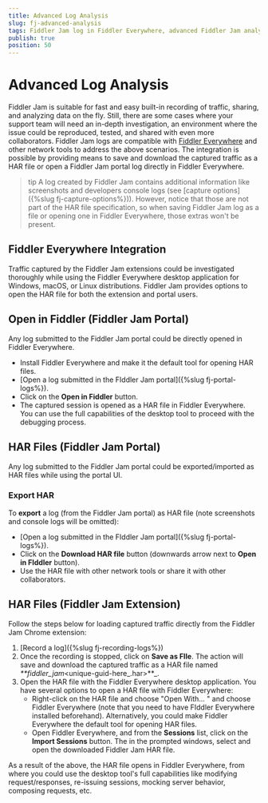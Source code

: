 ```yaml
---
title: Advanced Log Analysis
slug: fj-advanced-analysis
tags: Fiddler Jam log in Fiddler Everywhere, advanced Fiddler Jam analysis, Jam integration with Fiddler Everywhere, Open in Fiddler, Fiddler Jam HAR files, Jam HAR, JAM Everywhere
publish: true
position: 50
---
```


# Advanced Log Analysis

Fiddler Jam is suitable for fast and easy built-in recording of traffic, sharing, and analyzing data on the fly. Still, there are some cases where your support team will need an in-depth investigation, an environment where the issue could be reproduced, tested, and shared with even more collaborators. Fiddler Jam logs are compatible with [Fiddler Everywhere](https://www.telerik.com/download/fiddler-everywhere) and other network tools to address the above scenarios. The integration is possible by providing means to save and download the captured traffic as a HAR file or open a Fiddler Jam portal log directly in Fiddler Everywhere.

>tip A log created by Fiddler Jam contains additional information like screenshots and developers console logs (see [capture options]({%slug fj-capture-options%})). However, notice that those are not part of the HAR file specification, so when saving Fiddler Jam log as a file or opening one in Fiddler Everywhere, those extras won't be present.

## Fiddler Everywhere Integration

Traffic captured by the Fiddler Jam extensions could be investigated thoroughly while using the Fiddler Everywhere desktop application for Windows, macOS, or Linux distributions. Fiddler Jam provides options to open the HAR file for both the extension and portal users.


## Open in Fiddler (Fiddler Jam Portal)

Any log submitted to the Fiddler Jam portal could be directly opened in Fiddler Everywhere.

- Install Fiddler Everywhere and make it the default tool for opening HAR files.
- [Open a log submitted in the FIddler Jam portal]({%slug fj-portal-logs%}).
- Click on the **Open in Fiddler** button.
- The captured session is opened as a HAR file in Fiddler Everywhere. You can use the full capabilities of the desktop tool to proceed with the debugging process.


## HAR Files (Fiddler Jam Portal)

Any log submitted to the Fiddler Jam portal could be exported/imported as HAR files while using the portal UI.

### Export HAR

To **export** a log (from the Fiddler Jam portal) as HAR file (note screenshots and console logs will be omitted):

- [Open a log submitted in the FIddler Jam portal]({%slug fj-portal-logs%}).
- Click on the **Download HAR file** button (downwards arrow next to **Open in FIddler** button).
- Use the HAR file with other network tools or share it with other collaborators.

## HAR Files (Fiddler Jam Extension)

Follow the steps below for loading captured traffic directly from the Fiddler Jam Chrome extension:

1. [Record a log]({%slug fj-recording-logs%})
2.  Once the recording is stopped, click on **Save as FIle**. The action will save and download the captured traffic as a HAR file named _**fiddler_jam_<unique-guid-here_<captured-url-here>.har>**_.
3. Open the HAR file with the Fiddler Everywhere desktop application. You have several options to open a HAR file with Fiddler Everywhere: 
    - Right-click on the HAR file and choose "Open With... " and choose Fiddler Everywhere (note that you need to have FIddler Everywhere installed beforehand). Alternatively, you could make Fiddler Everywhere the default tool for opening HAR files.
    - Open Fiddler Everywhere, and from the **Sessions** list, click on the  **Import Sessions** button. The in the prompted windows, select and open the downloaded Fiddler Jam HAR file.

As a result of the above, the HAR file opens in Fiddler Everywhere, from where you could use the desktop tool's full capabilities like modifying request/responses, re-issuing sessions, mocking server behavior, composing requests, etc.